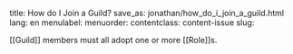 title: How do I Join a Guild?
save_as: jonathan/how_do_i_join_a_guild.html
lang: en
menulabel:
menuorder:
contentclass: content-issue
slug: 

[[Guild]] members must all adopt one or more [[Role]]s. 
